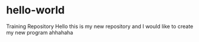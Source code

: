 # hello-world
Training Repository
Hello this is my new repository and I would like to create my new program ahhahaha
